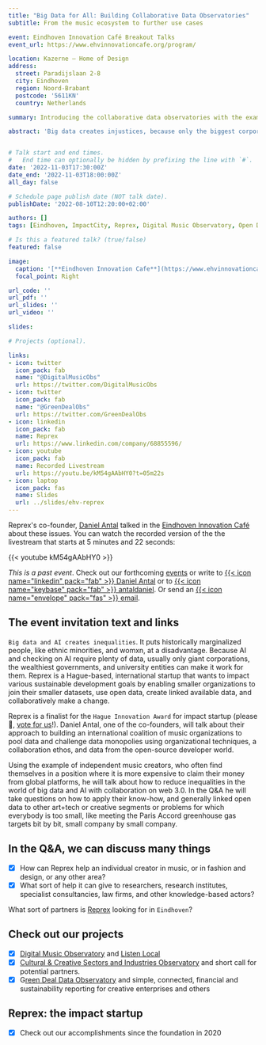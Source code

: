 ```yaml
---
title: "Big Data for All: Building Collaborative Data Observatories" 
subtitle: From the music ecosystem to further use cases

event: Eindhoven Innovation Café Breakout Talks
event_url: https://www.ehvinnovationcafe.org/program/

location: Kazerne – Home of Design
address:
  street: Paradijslaan 2-8
  city: Eindhoven
  region: Noord-Brabant
  postcode: '5611KN'
  country: Netherlands

summary: Introducing the collaborative data observatories with the example of the music industry and sector.

abstract: 'Big data creates injustices, because only the biggest corporations, universities and governments can sustain long, systematic, and well-organized data collection. Reprex builds collaborative data ecosystems, communities, that can share resources and access legally open but not available data sources. Our flagship products are the Digital Music Observatory and Listen Local, a system that tries to prevent global platforms colonizing local ecosystems with AI.'


# Talk start and end times.
#   End time can optionally be hidden by prefixing the line with `#`.
date: '2022-11-03T17:30:00Z'
date_end: '2022-11-03T18:00:00Z'
all_day: false

# Schedule page publish date (NOT talk date).
publishDate: '2022-08-10T12:20:00+02:00'

authors: []
tags: [Eindhoven, ImpactCity, Reprex, Digital Music Observatory, Open Data]

# Is this a featured talk? (true/false)
featured: false

image:
  caption: '[**Eindhoven Innovation Cafe**](https://www.ehvinnovationcafe.org/)'
  focal_point: Right

url_code: ''
url_pdf: ''
url_slides: ''
url_video: ''

slides:

# Projects (optional).

links:
- icon: twitter
  icon_pack: fab
  name: "@DigitalMusicObs"
  url: https://twitter.com/DigitalMusicObs
- icon: twitter
  icon_pack: fab
  name: "@GreenDealObs"
  url: https://twitter.com/GreenDealObs
- icon: linkedin
  icon_pack: fab
  name: Reprex
  url: https://www.linkedin.com/company/68855596/
- icon: youtube
  icon_pack: fab
  name: Recorded Livestream
  url: https://youtu.be/kM54gAAbHY0?t=05m22s
- icon: laptop
  icon_pack: fas
  name: Slides
  url: ../slides/ehv-reprex
---
```


Reprex's co-founder, [Daniel Antal](/authors/daniel_antal) talked in the [Eindhoven Innovation Café](https://www.ehvinnovationcafe.org/past-events/) about these issues. You can watch the recorded version of the the livestream that starts at 5 minutes and 22 seconds:


{{< youtube kM54gAAbHY0 >}}


*This is a past event*. Check out our forthcoming [events](/#talks) or write to [{{< icon name="linkedin" pack="fab" >}} Daniel Antal](https://www.linkedin.com/in/antaldaniel/)  or to [{{< icon name="keybase" pack="fab" >}} antaldaniel](https://keybase.io/antaldaniel). Or send an [{{< icon name="envelope" pack="fas" >}} email](/contact/).

## The event invitation text and links

`Big data and AI creates inequalities`. It puts historically marginalized people, like ethnic minorities, and womxn, at a disadvantage. Because AI and checking on AI require plenty of data, usually only giant corporations, the wealthiest governments, and university entities can make it work for them. Reprex is a Hague-based, international startup that wants to impact various sustainable development goals by enabling smaller organizations to join their smaller datasets, use open data, create linked available data, and collaboratively make a change.


Reprex is a finalist for the `Hague Innovation Award` for impact startup (please 🙏, [vote for us](https://reprex.nl/post/2022-10-29_reprex-talk-to-all/)!). Daniel Antal, one of the co-founders, will talk about their approach to building an international coalition of music organizations to pool data and challenge data monopolies using organizational techniques, a collaboration ethos, and data from the open-source developer world.

Using the example of independent music creators, who often find themselves in a position where it is more expensive to claim their money from global platforms, he will talk about how to reduce inequalities in the world of big data and AI with collaboration on web 3.0. In the Q&A he will take questions on how to apply their know-how, and generally linked open data to other art+tech or creative segments or problems for which everybody is too small, like meeting the Paris Accord greenhouse gas targets bit by bit, small company by small company.

## In the Q&A, we can discuss many things

- [x] How can Reprex help an individual creator in music, or in fashion and design, or any other area?
- [x] What sort of help it can give to researchers, research institutes, specialist consultancies, law firms, and other knowledge-based actors?

What sort of partners is [Reprex](https://reprex.nl/) looking for in `Eindhoven`?

## Check out our projects

- [x] [Digital Music Observatory](https://music.dataobservatory.eu/) and [Listen Local](https://music.dataobservatory.eu/project/listen-local/)
- [x] [Cultural & Creative Sectors and Industries Observatory](https://ccsi.dataobservatory.eu/) and short call for potential partners.
- [x] G[reen Deal Data Observatory](https://greendeal.dataobservatory.eu/) and simple, connected, financial and sustainability reporting for creative enterprises and others

## Reprex: the impact startup
- [x] Check out our accomplishments since the foundation in 2020
